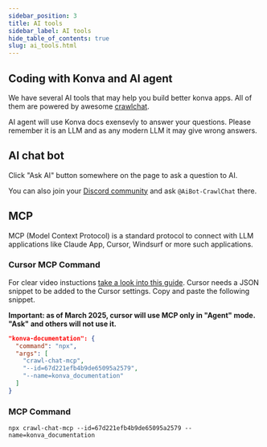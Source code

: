 ```yaml
---
sidebar_position: 3
title: AI tools
sidebar_label: AI tools
hide_table_of_contents: true
slug: ai_tools.html
---
```


## Coding with Konva and AI agent

We have several AI tools that may help you build better konva apps. All of them are powered by awesome [crawlchat](https://crawlchat.app/).

AI agent will use Konva docs exensevly to answer your questions. Please remember it is an LLM and as any modern LLM it may give wrong answers.

## AI chat bot

Click "Ask AI" button somewhere on the page to ask a question to AI.

You can also join your [Discord community](https://remotion.dev/discord) and ask `@AiBot-CrawlChat` there.

## MCP

MCP (Model Context Protocol) is a standard protocol to connect with LLM applications like Claude App, Cursor, Windsurf or more such applications.

### Cursor MCP Command

For clear video instuctions [take a look into this guide](https://guides.crawlchat.app/walkthrough/67db0080600010f091e529b7).
Cursor needs a JSON snippet to be added to the Cursor settings. Copy and paste the following snippet.

**Important: as of March 2025, cursor will use MCP only in "Agent" mode. "Ask" and others will not use it.**

```json
"konva-documentation": {
  "command": "npx",
  "args": [
    "crawl-chat-mcp",
    "--id=67d221efb4b9de65095a2579",
    "--name=konva_documentation"
  ]
}
```

### MCP Command

```
npx crawl-chat-mcp --id=67d221efb4b9de65095a2579 --name=konva_documentation
```
